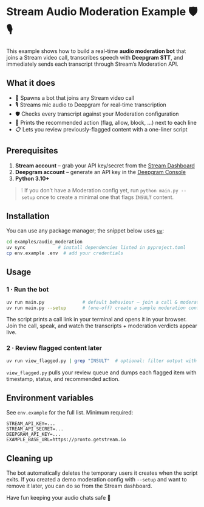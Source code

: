 # Stream Audio Moderation Example 🛡️🎙️

This example shows how to build a real-time **audio moderation bot** that joins a Stream video call, transcribes speech with **Deepgram STT**, and immediately sends each transcript through Stream’s Moderation API.

## What it does

- 🤖 Spawns a bot that joins any Stream video call
- 🎙️ Streams mic audio to Deepgram for real-time transcription
- 🛡️ Checks every transcript against your Moderation configuration
- 🚩 Prints the recommended action (flag, allow, block, …) next to each line
- 📋 Lets you review previously-flagged content with a one-liner script

## Prerequisites

1. **Stream account** – grab your API key/secret from the [Stream Dashboard](https://dashboard.getstream.io)
2. **Deepgram account** – generate an API key in the [Deepgram Console](https://console.deepgram.com)
3. **Python 3.10+**

> ❕ If you don’t have a Moderation config yet, run `python main.py --setup` once to create a minimal one that flags `INSULT` content.

## Installation

You can use any package manager; the snippet below uses [`uv`](https://docs.astral.sh/uv/):

```bash
cd examples/audio_moderation
uv sync            # install dependencies listed in pyproject.toml
cp env.example .env  # add your credentials
```

## Usage

### 1 · Run the bot
```bash
uv run main.py              # default behaviour – join a call & moderate audio
uv run main.py --setup      # (one-off) create a sample moderation config
```
The script prints a call link in your terminal and opens it in your browser. Join the call, speak, and watch the transcripts + moderation verdicts appear live.

### 2 · Review flagged content later
```bash
uv run view_flagged.py | grep "INSULT"  # optional: filter output with grep
```
`view_flagged.py` pulls your review queue and dumps each flagged item with timestamp, status, and recommended action.

## Environment variables
See `env.example` for the full list. Minimum required:

```env
STREAM_API_KEY=...
STREAM_API_SECRET=...
DEEPGRAM_API_KEY=...
EXAMPLE_BASE_URL=https://pronto.getstream.io
```

## Cleaning up
The bot automatically deletes the temporary users it creates when the script exits. If you created a demo moderation config with `--setup` and want to remove it later, you can do so from the Stream dashboard.

Have fun keeping your audio chats safe 🚀
